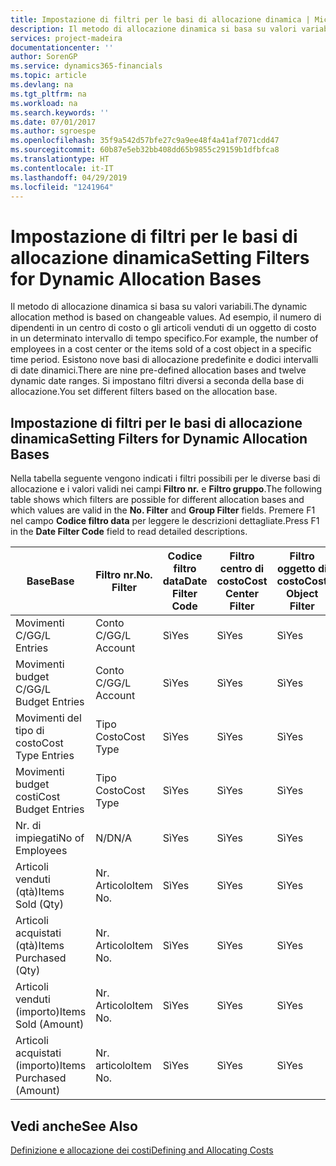 ```yaml
---
title: Impostazione di filtri per le basi di allocazione dinamica | Microsoft Docs
description: Il metodo di allocazione dinamica si basa su valori variabili. Ad esempio, il numero di dipendenti in un centro di costo o gli articoli venduti di un oggetto di costo in un determinato intervallo di tempo specifico. Esistono nove basi di allocazione predefinite e dodici intervalli di date dinamici. Si impostano filtri diversi a seconda della base di allocazione.
services: project-madeira
documentationcenter: ''
author: SorenGP
ms.service: dynamics365-financials
ms.topic: article
ms.devlang: na
ms.tgt_pltfrm: na
ms.workload: na
ms.search.keywords: ''
ms.date: 07/01/2017
ms.author: sgroespe
ms.openlocfilehash: 35f9a542d57bfe27c9a9ee48f4a41af7071cdd47
ms.sourcegitcommit: 60b87e5eb32bb408dd65b9855c29159b1dfbfca8
ms.translationtype: HT
ms.contentlocale: it-IT
ms.lasthandoff: 04/29/2019
ms.locfileid: "1241964"
---
```

# <a name="setting-filters-for-dynamic-allocation-bases"></a><span data-ttu-id="5d4c4-106">Impostazione di filtri per le basi di allocazione dinamica</span><span class="sxs-lookup"><span data-stu-id="5d4c4-106">Setting Filters for Dynamic Allocation Bases</span></span>
<span data-ttu-id="5d4c4-107">Il metodo di allocazione dinamica si basa su valori variabili.</span><span class="sxs-lookup"><span data-stu-id="5d4c4-107">The dynamic allocation method is based on changeable values.</span></span> <span data-ttu-id="5d4c4-108">Ad esempio, il numero di dipendenti in un centro di costo o gli articoli venduti di un oggetto di costo in un determinato intervallo di tempo specifico.</span><span class="sxs-lookup"><span data-stu-id="5d4c4-108">For example, the number of employees in a cost center or the items sold of a cost object in a specific time period.</span></span> <span data-ttu-id="5d4c4-109">Esistono nove basi di allocazione predefinite e dodici intervalli di date dinamici.</span><span class="sxs-lookup"><span data-stu-id="5d4c4-109">There are nine pre-defined allocation bases and twelve dynamic date ranges.</span></span> <span data-ttu-id="5d4c4-110">Si impostano filtri diversi a seconda della base di allocazione.</span><span class="sxs-lookup"><span data-stu-id="5d4c4-110">You set different filters based on the allocation base.</span></span>  

## <a name="setting-filters-for-dynamic-allocation-bases"></a><span data-ttu-id="5d4c4-111">Impostazione di filtri per le basi di allocazione dinamica</span><span class="sxs-lookup"><span data-stu-id="5d4c4-111">Setting Filters for Dynamic Allocation Bases</span></span>  
 <span data-ttu-id="5d4c4-112">Nella tabella seguente vengono indicati i filtri possibili per le diverse basi di allocazione e i valori validi nei campi **Filtro nr.** e **Filtro gruppo**.</span><span class="sxs-lookup"><span data-stu-id="5d4c4-112">The following table shows which filters are possible for different allocation bases and which values are valid in the **No. Filter** and **Group Filter** fields.</span></span> <span data-ttu-id="5d4c4-113">Premere F1 nel campo **Codice filtro data** per leggere le descrizioni dettagliate.</span><span class="sxs-lookup"><span data-stu-id="5d4c4-113">Press F1 in the **Date Filter Code** field to read detailed descriptions.</span></span>  

|<span data-ttu-id="5d4c4-114">**Base**</span><span class="sxs-lookup"><span data-stu-id="5d4c4-114">**Base**</span></span>|<span data-ttu-id="5d4c4-115">**Filtro nr.**</span><span class="sxs-lookup"><span data-stu-id="5d4c4-115">**No. Filter**</span></span>|<span data-ttu-id="5d4c4-116">**Codice filtro data**</span><span class="sxs-lookup"><span data-stu-id="5d4c4-116">**Date Filter Code**</span></span>|<span data-ttu-id="5d4c4-117">**Filtro centro di costo**</span><span class="sxs-lookup"><span data-stu-id="5d4c4-117">**Cost Center Filter**</span></span>|<span data-ttu-id="5d4c4-118">**Filtro oggetto di costo**</span><span class="sxs-lookup"><span data-stu-id="5d4c4-118">**Cost Object Filter**</span></span>|<span data-ttu-id="5d4c4-119">**Filtro gruppo**</span><span class="sxs-lookup"><span data-stu-id="5d4c4-119">**Group Filter**</span></span>|  
|--------------|----------------------------------------|----------------------------------------------|------------------------------------------------|------------------------------------------------|------------------------------------------|  
|<span data-ttu-id="5d4c4-120">Movimenti C/G</span><span class="sxs-lookup"><span data-stu-id="5d4c4-120">G/L Entries</span></span>|<span data-ttu-id="5d4c4-121">Conto C/G</span><span class="sxs-lookup"><span data-stu-id="5d4c4-121">G/L Account</span></span>|<span data-ttu-id="5d4c4-122">Sì</span><span class="sxs-lookup"><span data-stu-id="5d4c4-122">Yes</span></span>|<span data-ttu-id="5d4c4-123">Sì</span><span class="sxs-lookup"><span data-stu-id="5d4c4-123">Yes</span></span>|<span data-ttu-id="5d4c4-124">Sì</span><span class="sxs-lookup"><span data-stu-id="5d4c4-124">Yes</span></span>|<span data-ttu-id="5d4c4-125">N/D</span><span class="sxs-lookup"><span data-stu-id="5d4c4-125">N/A</span></span>|  
|<span data-ttu-id="5d4c4-126">Movimenti budget C/G</span><span class="sxs-lookup"><span data-stu-id="5d4c4-126">G/L Budget Entries</span></span>|<span data-ttu-id="5d4c4-127">Conto C/G</span><span class="sxs-lookup"><span data-stu-id="5d4c4-127">G/L Account</span></span>|<span data-ttu-id="5d4c4-128">Sì</span><span class="sxs-lookup"><span data-stu-id="5d4c4-128">Yes</span></span>|<span data-ttu-id="5d4c4-129">Sì</span><span class="sxs-lookup"><span data-stu-id="5d4c4-129">Yes</span></span>|<span data-ttu-id="5d4c4-130">Sì</span><span class="sxs-lookup"><span data-stu-id="5d4c4-130">Yes</span></span>|<span data-ttu-id="5d4c4-131">Nome budget C/G</span><span class="sxs-lookup"><span data-stu-id="5d4c4-131">G/L Budget Name</span></span>|  
|<span data-ttu-id="5d4c4-132">Movimenti del tipo di costo</span><span class="sxs-lookup"><span data-stu-id="5d4c4-132">Cost Type Entries</span></span>|<span data-ttu-id="5d4c4-133">Tipo Costo</span><span class="sxs-lookup"><span data-stu-id="5d4c4-133">Cost Type</span></span>|<span data-ttu-id="5d4c4-134">Sì</span><span class="sxs-lookup"><span data-stu-id="5d4c4-134">Yes</span></span>|<span data-ttu-id="5d4c4-135">Sì</span><span class="sxs-lookup"><span data-stu-id="5d4c4-135">Yes</span></span>|<span data-ttu-id="5d4c4-136">Sì</span><span class="sxs-lookup"><span data-stu-id="5d4c4-136">Yes</span></span>|<span data-ttu-id="5d4c4-137">N/D</span><span class="sxs-lookup"><span data-stu-id="5d4c4-137">N/A</span></span>|  
|<span data-ttu-id="5d4c4-138">Movimenti budget costi</span><span class="sxs-lookup"><span data-stu-id="5d4c4-138">Cost Budget Entries</span></span>|<span data-ttu-id="5d4c4-139">Tipo Costo</span><span class="sxs-lookup"><span data-stu-id="5d4c4-139">Cost Type</span></span>|<span data-ttu-id="5d4c4-140">Sì</span><span class="sxs-lookup"><span data-stu-id="5d4c4-140">Yes</span></span>|<span data-ttu-id="5d4c4-141">Sì</span><span class="sxs-lookup"><span data-stu-id="5d4c4-141">Yes</span></span>|<span data-ttu-id="5d4c4-142">Sì</span><span class="sxs-lookup"><span data-stu-id="5d4c4-142">Yes</span></span>|<span data-ttu-id="5d4c4-143">Nome Budget</span><span class="sxs-lookup"><span data-stu-id="5d4c4-143">Budget Name</span></span>|  
|<span data-ttu-id="5d4c4-144">Nr. di impiegati</span><span class="sxs-lookup"><span data-stu-id="5d4c4-144">No of Employees</span></span>|<span data-ttu-id="5d4c4-145">N/D</span><span class="sxs-lookup"><span data-stu-id="5d4c4-145">N/A</span></span>|<span data-ttu-id="5d4c4-146">Sì</span><span class="sxs-lookup"><span data-stu-id="5d4c4-146">Yes</span></span>|<span data-ttu-id="5d4c4-147">Sì</span><span class="sxs-lookup"><span data-stu-id="5d4c4-147">Yes</span></span>|<span data-ttu-id="5d4c4-148">Sì</span><span class="sxs-lookup"><span data-stu-id="5d4c4-148">Yes</span></span>|<span data-ttu-id="5d4c4-149">N/D</span><span class="sxs-lookup"><span data-stu-id="5d4c4-149">N/A</span></span>|  
|<span data-ttu-id="5d4c4-150">Articoli venduti (qtà)</span><span class="sxs-lookup"><span data-stu-id="5d4c4-150">Items Sold (Qty)</span></span>|<span data-ttu-id="5d4c4-151">Nr. Articolo</span><span class="sxs-lookup"><span data-stu-id="5d4c4-151">Item No.</span></span>|<span data-ttu-id="5d4c4-152">Sì</span><span class="sxs-lookup"><span data-stu-id="5d4c4-152">Yes</span></span>|<span data-ttu-id="5d4c4-153">Sì</span><span class="sxs-lookup"><span data-stu-id="5d4c4-153">Yes</span></span>|<span data-ttu-id="5d4c4-154">Sì</span><span class="sxs-lookup"><span data-stu-id="5d4c4-154">Yes</span></span>|<span data-ttu-id="5d4c4-155">Cat. reg. magazzino</span><span class="sxs-lookup"><span data-stu-id="5d4c4-155">Inventory Posting Group</span></span>|  
|<span data-ttu-id="5d4c4-156">Articoli acquistati (qtà)</span><span class="sxs-lookup"><span data-stu-id="5d4c4-156">Items Purchased (Qty)</span></span>|<span data-ttu-id="5d4c4-157">Nr. Articolo</span><span class="sxs-lookup"><span data-stu-id="5d4c4-157">Item No.</span></span>|<span data-ttu-id="5d4c4-158">Sì</span><span class="sxs-lookup"><span data-stu-id="5d4c4-158">Yes</span></span>|<span data-ttu-id="5d4c4-159">Sì</span><span class="sxs-lookup"><span data-stu-id="5d4c4-159">Yes</span></span>|<span data-ttu-id="5d4c4-160">Sì</span><span class="sxs-lookup"><span data-stu-id="5d4c4-160">Yes</span></span>|<span data-ttu-id="5d4c4-161">Cat. reg. magazzino</span><span class="sxs-lookup"><span data-stu-id="5d4c4-161">Inventory Posting Group</span></span>|  
|<span data-ttu-id="5d4c4-162">Articoli venduti (importo)</span><span class="sxs-lookup"><span data-stu-id="5d4c4-162">Items Sold (Amount)</span></span>|<span data-ttu-id="5d4c4-163">Nr. Articolo</span><span class="sxs-lookup"><span data-stu-id="5d4c4-163">Item No.</span></span>|<span data-ttu-id="5d4c4-164">Sì</span><span class="sxs-lookup"><span data-stu-id="5d4c4-164">Yes</span></span>|<span data-ttu-id="5d4c4-165">Sì</span><span class="sxs-lookup"><span data-stu-id="5d4c4-165">Yes</span></span>|<span data-ttu-id="5d4c4-166">Sì</span><span class="sxs-lookup"><span data-stu-id="5d4c4-166">Yes</span></span>|<span data-ttu-id="5d4c4-167">Cat. reg. magazzino</span><span class="sxs-lookup"><span data-stu-id="5d4c4-167">Inventory Posting Group</span></span>|  
|<span data-ttu-id="5d4c4-168">Articoli acquistati (importo)</span><span class="sxs-lookup"><span data-stu-id="5d4c4-168">Items Purchased (Amount)</span></span>|<span data-ttu-id="5d4c4-169">Nr. articolo</span><span class="sxs-lookup"><span data-stu-id="5d4c4-169">Item No.</span></span>|<span data-ttu-id="5d4c4-170">Sì</span><span class="sxs-lookup"><span data-stu-id="5d4c4-170">Yes</span></span>|<span data-ttu-id="5d4c4-171">Sì</span><span class="sxs-lookup"><span data-stu-id="5d4c4-171">Yes</span></span>|<span data-ttu-id="5d4c4-172">Sì</span><span class="sxs-lookup"><span data-stu-id="5d4c4-172">Yes</span></span>|<span data-ttu-id="5d4c4-173">Gruppo registrazione magazzino</span><span class="sxs-lookup"><span data-stu-id="5d4c4-173">Inventory Posting Group</span></span>|  

## <a name="see-also"></a><span data-ttu-id="5d4c4-174">Vedi anche</span><span class="sxs-lookup"><span data-stu-id="5d4c4-174">See Also</span></span>  
[<span data-ttu-id="5d4c4-175">Definizione e allocazione dei costi</span><span class="sxs-lookup"><span data-stu-id="5d4c4-175">Defining and Allocating Costs</span></span>](finance-define-and-allocate-costs.md)
